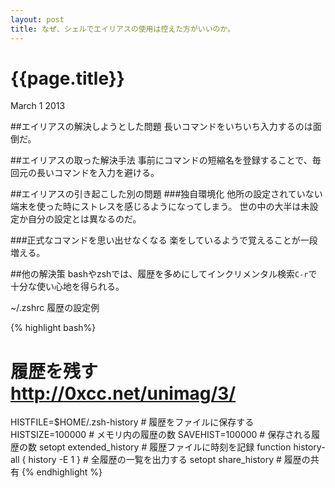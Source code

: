 ```yaml
---
layout: post
title: なぜ、シェルでエイリアスの使用は控えた方がいいのか。
---
```


# {{page.title}}

<span class="meta">March 1 2013</span>

##エイリアスの解決しようとした問題
長いコマンドをいちいち入力するのは面倒だ。

##エイリアスの取った解決手法
事前にコマンドの短縮名を登録することで、毎回元の長いコマンドを入力を避ける。

##エイリアスの引き起こした別の問題
###独自環境化
他所の設定されていない端末を使った時にストレスを感じるようになってしまう。
世の中の大半は未設定か自分の設定とは異なるのだ。

###正式なコマンドを思い出せなくなる
楽をしているようで覚えることが一段増える。

##他の解決策
bashやzshでは、履歴を多めにしてインクリメンタル検索`C-r`で十分な使い心地を得られる。

~/.zshrc 履歴の設定例

{% highlight bash%}
# 履歴を残す http://0xcc.net/unimag/3/
HISTFILE=$HOME/.zsh-history           # 履歴をファイルに保存する
HISTSIZE=100000                       # メモリ内の履歴の数
SAVEHIST=100000                       # 保存される履歴の数
setopt extended_history               # 履歴ファイルに時刻を記録
function history-all { history -E 1 } # 全履歴の一覧を出力する
setopt share_history                  # 履歴の共有
{% endhighlight %}
